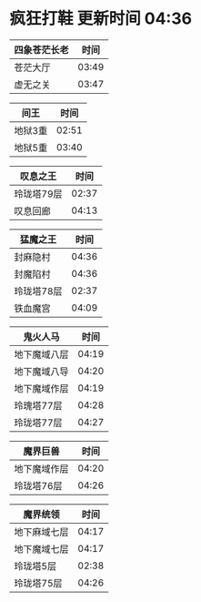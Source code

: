 # 疯狂打鞋 更新时间 04:36

| 四象苍茫长老   | 时间    |
|--------|-------|
| 苍茫大厅 | 03:49 |
| 虚无之关 | 03:47 |

| 间王   | 时间    |
|--------|-------|
| 地狱3重 | 02:51 |
| 地狱5重 | 03:40 |

| 叹息之王   | 时间    |
|--------|-------|
| 玲珑塔79层 | 02:37 |
| 叹息回廊 | 04:13 |

| 猛魔之王   | 时间    |
|--------|-------|
| 封麻隐村 | 04:36 |
| 封魔陷村 | 04:36 |
| 玲珑塔78层 | 02:37 |
| 铁血魔宫 | 04:09 |

| 鬼火人马   | 时间    |
|--------|-------|
| 地下魔域八层 | 04:19 |
| 地下魔域八导 | 04:20 |
| 地下魔域作层 | 04:19 |
| 玲瑰塔77层 | 04:28 |
| 玲珑塔77层 | 04:27 |

| 魔界巨兽   | 时间    |
|--------|-------|
| 地下魔域作层 | 04:20 |
| 玲珑塔76层 | 04:26 |

| 魔界统领   | 时间    |
|--------|-------|
| 地下麻域七层 | 04:17 |
| 地下魔域七层 | 04:17 |
| 玲珑塔5层 | 02:38 |
| 玲珑塔75层 | 04:26 |